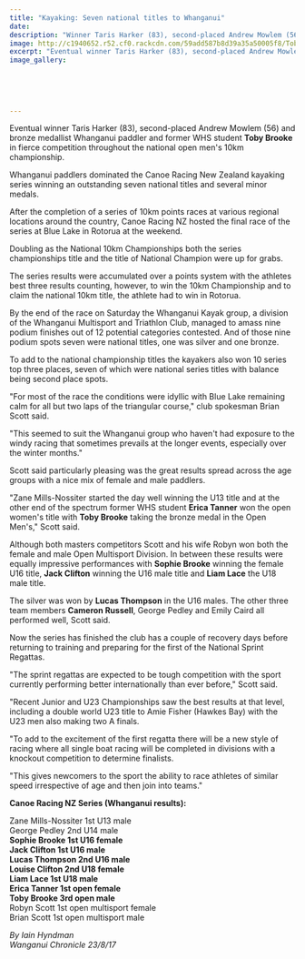 ```yaml
---
title: "Kayaking: Seven national titles to Whanganui"
date: 
description: "Winner Taris Harker (83), second-placed Andrew Mowlem (56) & bronze medallist Whanganui paddler & former WHS student Toby Brooke in fierce comp throughout the national open men's 10km."
image: http://c1940652.r52.cf0.rackcdn.com/59add587b8d39a35a50005f8/Toby-Brooke-10km-rotorua-chron-23-Aug.jpg
excerpt: "Eventual winner Taris Harker (83), second-placed Andrew Mowlem (56) and bronze medallist Whanganui paddler and former WHS student Toby Brooke in fierce competition throughout the national open men's 10km championship."
image_gallery:
    
    
    
    
    
---
```


<p><span>Eventual winner Taris Harker (83), second-placed Andrew Mowlem (56) and bronze medallist Whanganui paddler and former WHS student <strong>Toby Brooke</strong> in fierce competition throughout the national open men's 10km championship.</span></p>
<p class="element element-paragraph">Whanganui paddlers dominated the Canoe Racing New Zealand kayaking series winning an outstanding seven national titles and several minor medals.</p>
<p class="element element-paragraph">After the completion of a series of 10km points races at various regional locations around the country, Canoe Racing NZ hosted the final race of the series at Blue Lake in Rotorua at the weekend.</p>
<p class="element element-paragraph">Doubling as the National 10km Championships both the series championships title and the title of National Champion were up for grabs.</p>
<p class="element element-paragraph">The series results were accumulated over a points system with the athletes best three results counting, however, to win the 10km Championship and to claim the national 10km title, the athlete had to win in Rotorua.</p>
<p class="element element-paragraph">By the end of the race on Saturday the Whanganui Kayak group, a division of the Whanganui Multisport and Triathlon Club, managed to amass nine podium finishes out of 12 potential categories contested. And of those nine podium spots seven were national titles, one was silver and one bronze.</p>
<p class="element element-paragraph">To add to the national championship titles the kayakers also won 10 series top three places, seven of which were national series titles with balance being second place spots.</p>
<p class="element element-paragraph">"For most of the race the conditions were idyllic with Blue Lake remaining calm for all but two laps of the triangular course," club spokesman Brian Scott said.</p>
<p class="element element-paragraph">"This seemed to suit the Whanganui group who haven't had exposure to the windy racing that sometimes prevails at the longer events, especially over the winter months."</p>
<p class="element element-paragraph">Scott said particularly pleasing was the great results spread across the age groups with a nice mix of female and male paddlers.</p>
<p class="element element-paragraph">"Zane Mills-Nossiter started the day well winning the U13 title and at the other end of the spectrum former WHS student&nbsp;<strong>Erica Tanner</strong> won the open women's title with <strong>Toby Brooke</strong> taking the bronze medal in the Open Men's," Scott said.</p>
<p class="element element-paragraph">Although both masters competitors Scott and his wife Robyn won both the female and male Open Multisport Division. In between these results were equally impressive performances with <strong>Sophie Brooke</strong> winning the female U16 title, <strong>Jack Clifton</strong> winning the U16 male title and <strong>Liam Lace</strong> the U18 male title.</p>
<p class="element element-paragraph">The silver was won by <strong>Lucas Thompson</strong> in the U16 males. The other three team members <strong>Cameron Russell</strong>, George Pedley and Emily Caird all performed well, Scott said.</p>
<p class="element element-paragraph">Now the series has finished the club has a couple of recovery days before returning to training and preparing for the first of the National Sprint Regattas.</p>
<p class="element element-paragraph">"The sprint regattas are expected to be tough competition with the sport currently performing better internationally than ever before," Scott said.</p>
<p class="element element-paragraph">"Recent Junior and U23 Championships saw the best results at that level, including a double world U23 title to Amie Fisher (Hawkes Bay) with the U23 men also making two A finals.</p>
<p class="element element-paragraph">"To add to the excitement of the first regatta there will be a new style of racing where all single boat racing will be completed in divisions with a knockout competition to determine finalists.</p>
<p class="element element-paragraph">"This gives newcomers to the sport the ability to race athletes of similar speed irrespective of age and then join into teams."</p>
<p class="element element-paragraph"><strong>Canoe Racing NZ Series (Whanganui results):</strong></p>
<p class="element element-paragraph">Zane Mills-Nossiter 1st U13 male<br />George Pedley 2nd U14 male<br /><strong>Sophie Brooke 1st U16 female</strong><br /><strong>Jack Clifton 1st U16 male</strong><br /><strong>Lucas Thompson 2nd U16 male</strong><br /><strong>Louise Clifton 2nd U18 female</strong><br /><strong>Liam Lace 1st U18 male</strong><br /><strong>Erica Tanner 1st open female</strong><br /><strong>Toby Brooke 3rd open male</strong><br />Robyn Scott 1st open multisport female<br />Brian Scott 1st open multisport male</p>
<p class="element element-paragraph"><em>By Iain Hyndman</em><br /><em>Wanganui Chronicle 23/8/17</em></p>


